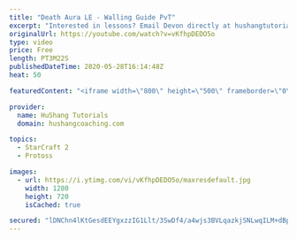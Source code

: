 ```yaml
---
title: "Death Aura LE - Walling Guide PvT"
excerpt: "Interested in lessons? Email Devon directly at hushangtutorials@outlook.com ------------------------------------------------------------------------------------------------------- Want to support HuShang Tutorials directly? Patreon is a website where you can contribute a monthly donation that will help"
originalUrl: https://youtube.com/watch?v=vKfhpDEDO5o
type: video
price: Free
length: PT3M22S
publishedDateTime: 2020-05-28T16:14:48Z
heat: 50

featuredContent: "<iframe width=\"800\" height=\"500\" frameborder=\"0\" src=\"https://www.youtube.com/embed/vKfhpDEDO5o\" allow=\"accelerometer; autoplay; encrypted-media; gyroscope; picture-in-picture\" allowfullscreen></iframe>"

provider:
  name: HuShang Tutorials
  domain: hushangcoaching.com

topics:
  - StarCraft 2
  - Protoss

images:
  - url: https://i.ytimg.com/vi/vKfhpDEDO5o/maxresdefault.jpg
    width: 1280
    height: 720
    isCached: true

secured: "lDNChn4lKtGesdEEYgxzzIG1Llt/3SwDf4/a4wjs3BVLqazkjSNLwqILM+dBpDF58ahliYJAcuH16JRU+CuCV2SZcDFfVs0PqZx6JtG1CBfmZML8005ue44mzPakfjrDmzSQQ82JSQDDwI16yX+oxE5wdVN9oN29+QUiPTtmNeeFeOowv6qiYwNYuXaewVlXy/UnPaE60d8/rDlZhzU46LD4LAYxfvkAy49VEONI6m0f3l8WTUc1SCITKmtDvLz99QiE3pF844Xna4OeQsbbBjGObKFieko16WwXY9bFUgH3HlnHVi80PE8cFJQaKytQsIrzaQOwUbEFjJvpKYqDR6f6etQ6HOZFRWvR31eDSqWVHWkrWkyHxgWYKFAmRhQ7dA9vWjJ6Ub6Rr/9XaUvURIigTcywh2KjiP213M4asHY=;hsrtcDudyHylx6M/Ea1Fcg=="
---
```


